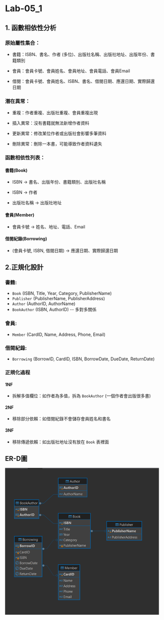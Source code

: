 # Lab-05_1
## 1. 函數相依性分析   
### 原始屬性集合：

  - 書籍：ISBN、書名、作者 (多位)、出版社名稱、出版社地址、出版年份、書籍類別

  - 會員：會員卡號、會員姓名、會員地址、會員電話、會員Email

  - 借閱：會員卡號、會員姓名、ISBN、書名、借閱日期、應還日期、實際歸還日期

### 潛在異常：

- 重複：作者重複、出版社重複、會員重複出現

- 插入異常：沒有書籍就無法新增作者資料

- 更新異常：修改某位作者或出版社會影響多筆資料

- 刪除異常：刪除一本書，可能導致作者資料遺失

### 函數相依性列表：

#### 書籍(Book)

- ISBN → 書名、出版年份、書籍類別、出版社名稱

- ISBN → 作者

- 出版社名稱 → 出版社地址

#### 會員(Member)

- 會員卡號 → 姓名、地址、電話、Email

#### 借閱紀錄(Borrowing)

- (會員卡號, ISBN, 借閱日期) → 應還日期、實際歸還日期



## 2.正規化設計
### 書籍:
- `Book` (ISBN, Title, Year, Category, PublisherName)
- `Publisher` (PublisherName, PublisherAddress)
- `Author` (AuthorID, AuthorName)
- `BookAuthor` (ISBN, AuthorID)   -- 多對多關係
### 會員:
- `Member` (CardID, Name, Address, Phone, Email)
### 借閱紀錄:
- `Borrowing` (BorrowID, CardID, ISBN, BorrowDate, DueDate, ReturnDate)

### 正規化過程

#### 1NF 

- 拆解多值欄位：如作者為多值，拆為 `BookAuthor` (一個作者會出版很多書)

#### 2NF

- 移除部分依賴：如借閱紀錄不會儲存會員姓名和書名

#### 3NF

- 移除傳遞依賴：如出版社地址沒有放在 `Book` 表裡面

## ER-D圖

![Lab05_01](https://github.com/Fukulyn/Lab-05/blob/main/Lab-05_1/Lab05_01.png)
